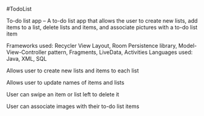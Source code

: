 #TodoList

To-do list app – A to-do list app that allows the user to create new lists, add items to a list, delete lists and items, and associate pictures with a to-do list item

Frameworks used: Recycler View Layout, Room Persistence library, Model-View-Controller pattern, Fragments, LiveData, Activities 
Languages used: Java, XML, SQL

Allows user to create new lists and items to each list

Allows user to update names of items and lists

User can swipe an item or list left to delete it

User can associate images with their to-do list items




